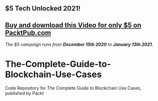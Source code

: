 ## $5 Tech Unlocked 2021!
[Buy and download this Video for only $5 on PacktPub.com](https://www.packtpub.com/product/the-complete-guide-to-blockchain-use-cases-video/9781839215148)
-----
*The $5 campaign         runs from __December 15th 2020__ to __January 13th 2021.__*

# The-Complete-Guide-to-Blockchain-Use-Cases
Code Repository for The Complete Guide to Blockchain Use Cases, published by Packt
